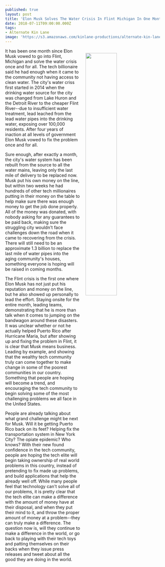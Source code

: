 ```yaml
---
published: true
layout: post
title: 'Elon Musk Solves The Water Crisis In Flint Michigan In One Month'
date: 2018-07-11T09:00:00.000Z
tags:
- Alternate Kin Lane
image: 'https://s3.amazonaws.com/kinlane-productions/alternate-kin-lane/elon-musk-water.jpg'
---
```

<p><img src="{{ page.image }}" width="45%" align="right" style="padding: 15px;" /></p>It has been one month since Elon Musk vowed to go into Flint, Michigan and solve the water crisis once and for all. The tech billionaire said he had enough when it came to the community not having access to clean water. The city's water criss first started in 2014 when the drinking water source for the city was changed from Lake Huron and the Detroit River to the cheaper Flint River--due to insufficient water treatment, lead leached from the lead water pipes into the drinking water, exposing over 100,000 residents. After four years of inaction at all levels of government Elon Musk vowed to fix the problem once and for all.

Sure enough, after exactly a month, the city's water system has been rebuilt from the source to all the water mains, leaving only the last mile of delivery to be replaced now. Musk put his own money on the line, but within two weeks he had hundreds of other tech millionaires putting in their money on the table to help make sure there was enough money to get the job done properly. All of the money was donated, with nobody asking for any guarantees to be paid back, making sure the struggling city wouldn't face challenges down the road when it came to recovering from the crisis. There will still need to be an approximate 1.3 billion to replace the last mile of water pipes into the aging community's houses, something everyone is hoping will be raised in coming months.

The Flint crisis is the first one where Elon Musk has not just put his reputation and money on the line, but he also showed up personally to lead the effort. Staying onsite for the entire month, leading teams, demonstrating that he is more than talk when it comes to jumping on the bandwagon around these disasters. It was unclear whether or not he actually helped Puerto Rico after Hurricane Maria, but after showing up and fixing the problem in Flint, it is clear that Musk means business. Leading by example, and showing that the wealthy tech community truly can come together to make change in some of the poorest communities in our country. Something that people are hoping will become a trend, and encouraging the tech community to begin solving some of the most challenging problems we all face in the United States.

People are already talking about what grand challenge might be next for Musk. Will it be getting Puerto Rico back on its feet? Helping fix the transportation system in New York City? The opiate epidemic? Who knows? With their new found confidence in the tech community, people are hoping the tech elite will begin taking ownership of real world problems in this country, instead of pretending to fix made up problems, and build applications that help the already well off. While many people feel that technology can't solve all of our problems, it is pretty clear that the tech elite can make a difference with the amount of money have at their disposal, and when they put their mind to it, and throw the proper amount of money at a problem--they can truly make a difference. The question now is, will they continue to make a difference in the world, or go back to playing with their tech toys and patting themselves on their backs when they issue press releases and tweet about all the good they are doing in the world.
